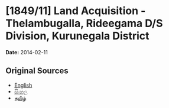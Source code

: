 # [1849/11] Land Acquisition - Thelambugalla, Rideegama D/S Division, Kurunegala District

**Date:** 2014-02-11

## Original Sources

- [English](https://documents.gov.lk/view/extra-gazettes/2014/2/1849-11_E.pdf)
- [සිංහල](https://documents.gov.lk/view/extra-gazettes/2014/2/1849-11_S.pdf)
- [தமிழ்](https://documents.gov.lk/view/extra-gazettes/2014/2/1849-11_T.pdf)
